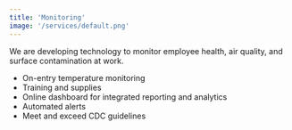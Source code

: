 ```yaml
---
title: 'Monitoring'
image: '/services/default.png'
---
```


We are developing technology to monitor employee health, air quality, and surface contamination
at work.

- On-entry temperature monitoring
- Training and supplies
- Online dashboard for integrated reporting and analytics
- Automated alerts
- Meet and exceed CDC guidelines
